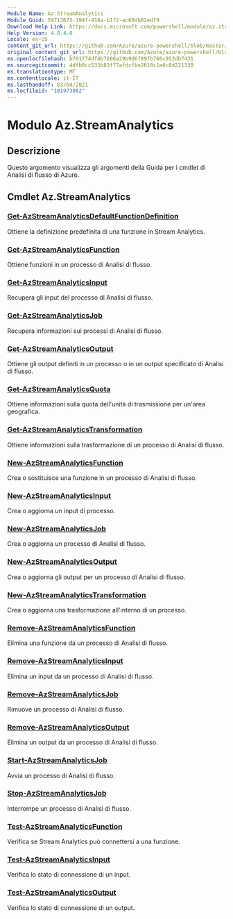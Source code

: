 ```yaml
---
Module Name: Az.StreamAnalytics
Module Guid: 59713673-194f-418a-b1f2-ac60db82edf9
Download Help Link: https://docs.microsoft.com/powershell/module/az.streamanalytics
Help Version: 4.0.4.0
Locale: en-US
content_git_url: https://github.com/Azure/azure-powershell/blob/master/src/StreamAnalytics/StreamAnalytics/help/Az.StreamAnalytics.md
original_content_git_url: https://github.com/Azure/azure-powershell/blob/master/src/StreamAnalytics/StreamAnalytics/help/Az.StreamAnalytics.md
ms.openlocfilehash: b701774df4b7606a29b9d6f09fb766c953db7431
ms.sourcegitcommit: 4dfb0cc533b83f77afdcfbe2618c1e6c8d221330
ms.translationtype: MT
ms.contentlocale: it-IT
ms.lasthandoff: 03/04/2021
ms.locfileid: "101973982"
---
```

# Modulo Az.StreamAnalytics
## Descrizione
Questo argomento visualizza gli argomenti della Guida per i cmdlet di Analisi di flusso di Azure.

## Cmdlet Az.StreamAnalytics
### [Get-AzStreamAnalyticsDefaultFunctionDefinition](Get-AzStreamAnalyticsDefaultFunctionDefinition.md)
Ottiene la definizione predefinita di una funzione in Stream Analytics.

### [Get-AzStreamAnalyticsFunction](Get-AzStreamAnalyticsFunction.md)
Ottiene funzioni in un processo di Analisi di flusso.

### [Get-AzStreamAnalyticsInput](Get-AzStreamAnalyticsInput.md)
Recupera gli input del processo di Analisi di flusso.

### [Get-AzStreamAnalyticsJob](Get-AzStreamAnalyticsJob.md)
Recupera informazioni sui processi di Analisi di flusso.

### [Get-AzStreamAnalyticsOutput](Get-AzStreamAnalyticsOutput.md)
Ottiene gli output definiti in un processo o in un output specificato di Analisi di flusso.

### [Get-AzStreamAnalyticsQuota](Get-AzStreamAnalyticsQuota.md)
Ottiene informazioni sulla quota dell'unità di trasmissione per un'area geografica.

### [Get-AzStreamAnalyticsTransformation](Get-AzStreamAnalyticsTransformation.md)
Ottiene informazioni sulla trasformazione di un processo di Analisi di flusso.

### [New-AzStreamAnalyticsFunction](New-AzStreamAnalyticsFunction.md)
Crea o sostituisce una funzione in un processo di Analisi di flusso.

### [New-AzStreamAnalyticsInput](New-AzStreamAnalyticsInput.md)
Crea o aggiorna un input di processo.

### [New-AzStreamAnalyticsJob](New-AzStreamAnalyticsJob.md)
Crea o aggiorna un processo di Analisi di flusso.

### [New-AzStreamAnalyticsOutput](New-AzStreamAnalyticsOutput.md)
Crea o aggiorna gli output per un processo di Analisi di flusso.

### [New-AzStreamAnalyticsTransformation](New-AzStreamAnalyticsTransformation.md)
Crea o aggiorna una trasformazione all'interno di un processo.

### [Remove-AzStreamAnalyticsFunction](Remove-AzStreamAnalyticsFunction.md)
Elimina una funzione da un processo di Analisi di flusso.

### [Remove-AzStreamAnalyticsInput](Remove-AzStreamAnalyticsInput.md)
Elimina un input da un processo di Analisi di flusso.

### [Remove-AzStreamAnalyticsJob](Remove-AzStreamAnalyticsJob.md)
Rimuove un processo di Analisi di flusso.

### [Remove-AzStreamAnalyticsOutput](Remove-AzStreamAnalyticsOutput.md)
Elimina un output da un processo di Analisi di flusso.

### [Start-AzStreamAnalyticsJob](Start-AzStreamAnalyticsJob.md)
Avvia un processo di Analisi di flusso.

### [Stop-AzStreamAnalyticsJob](Stop-AzStreamAnalyticsJob.md)
Interrompe un processo di Analisi di flusso.

### [Test-AzStreamAnalyticsFunction](Test-AzStreamAnalyticsFunction.md)
Verifica se Stream Analytics può connettersi a una funzione.

### [Test-AzStreamAnalyticsInput](Test-AzStreamAnalyticsInput.md)
Verifica lo stato di connessione di un input.

### [Test-AzStreamAnalyticsOutput](Test-AzStreamAnalyticsOutput.md)
Verifica lo stato di connessione di un output.

